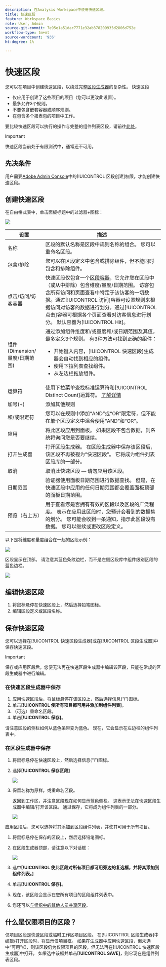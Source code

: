 ```yaml
---
description: 在Analysis Workspace中使用快速区段。
title: 快速区段
feature: Workspace Basics
role: User, Admin
source-git-commit: 7e95e1a51dac7771e32ab378209935d2806d752e
workflow-type: tm+mt
source-wordcount: '936'
ht-degree: 1%

---
```



# 快速区段

您可以在项目中创建快速区段，以绕过完整[区段生成器](/help/components/segmentation/segmentation-workflow/seg-build.md)的复杂性。 快速区段

* 仅应用于创建了这些项目的项目（您可以更改此设置）。
* 最多允许3个规则。
* 不要包含嵌套容器或顺序规则。
* 在包含多个报表包的项目中工作。

要比较快速区段可以执行的操作与完整的组件列表区段，请前往[此处](/help/analyze/analysis-workspace/components/segments/t-freeform-project-segment.md)。

>[!IMPORTANT]
> 快速区段当前处于有限测试中，通常还不可用。

## 先决条件

用户需要[Adobe Admin Console](https://experienceleague.adobe.com/docs/analytics/admin/admin-console/permissions/summary-tables.html?lang=en#analytics-tools)中的[!UICONTROL 区段创建]权限，才能创建快速区段。

## 创建快速区段

在自由格式表中，单击面板标题中的过滤器+图标：

![](assets/quick-seg1.png)

| 设置 | 描述 |
| --- | --- |
| 名称 | 区段的默认名称是区段中规则名称的组合。 您可以重命名区段。 |
| 包含/排除 | 您可以在区段定义中包含或排除组件，但不能同时包含和排除组件。 |
| 点击/访问/访客容器 | 快速区段仅包含一个[区段容器](https://experienceleague.adobe.com/docs/analytics/components/segmentation/seg-overview.html?lang=en#section_AF2A28BE92474DB386AE85743C71B2D6)，它允许您在区段中（或从中排除）包含维度/量度/日期范围。  访客包含所有访问和页面查看中特定于该访客的一切数据。通过[!UICONTROL 访问]容器可设置规则来根据访问对访客的数据进行划分，通过[!UICONTROL 点击]容器可根据各个页面查看对访客信息进行划分。 默认容器为[!UICONTROL Hit]。 |
| 组件(Dimension/量度/日期范围) | 通过添加组件维度和/或量度和/或日期范围及其值，最多定义3个规则。 有3种方法可找到正确的组件：<ul><li>开始键入内容，[!UICONTROL 快速区段]生成器会自动找到相应的组件。</li><li>使用下拉列表查找组件。</li><li>从左边栏拖放组件。</li></ul> |
| 运算符 | 使用下拉菜单查找标准运算符和[!UICONTROL Distinct Count]运算符。 [了解详情](https://experienceleague.adobe.com/docs/analytics/components/segmentation/segment-reference/seg-operators.html?lang=en) |
| 加号(+) | 添加其他规则 |
| 和/或限定符 | 您可以在规则中添加“AND”或“OR”限定符，但不能在单个区段定义中混合使用“AND”和“OR”。 |
| 应用 | 将此区段应用到面板。 如果区段不包含数据，则系统将询问您是否要继续。 |
| 打开生成器 | 打开区段生成器。 在区段生成器中保存该区段后，该区段不再被视为“快速区段”。 它将成为组件列表区段库的一部分。 |
| 取消 | 取消此快速区段 — 请勿应用该区段。 |
| 日期范围 | 验证器使用面板日期范围进行数据查找。 但是，在快速区段中应用的任何日期范围都会覆盖面板顶部的面板日期范围。 |
| 预览（右上方） | 用于查看您是否拥有有效的区段以及区段的广泛程度。 表示在应用此区段时，您预计会看到的数据集的划分。 您可能会收到一条通知，指示此区段没有数据。 您可以继续或更改区段定义。 |

以下是将维度和量度组合在一起的区段示例：

![](assets/quick-seg2.png)

区段显示在顶部。 请注意其蓝色条纹边栏，而不是左侧区段库中组件级别区段的蓝色边栏。

![](assets/quick-seg3.png)

## 编辑快速区段

1. 将鼠标悬停在快速区段上，然后选择铅笔图标。
1. 编辑区段定义或区段名称。

## 保存快速区段

您可以选择在[!UICONTROL 快速区段生成器]或在[!UICONTROL 区段生成器]中保存快速区段。

>[!IMPORTANT]
>保存或应用区段后，您便无法再在快速区段生成器中编辑该区段，只能在常规的区段生成器中进行编辑。

### 在快速区段生成器中保存

1. 应用快速区段后，将鼠标悬停在该区段上，然后选择信息(“i”)图标。
1. 单击&#x200B;**[!UICONTROL 使所有项目都可用并添加到组件列表]**。
1. （可选）重命名区段。
1. 单击&#x200B;**[!UICONTROL 保存]**。

请注意区段的侧栏如何从蓝色条带变为蓝色。 现在，它会显示在左边栏的组件列表中。

### 在区段生成器中保存

1. 将鼠标悬停在快速区段上，然后选择信息(“i”)图标。
1. 选择&#x200B;**[!UICONTROL 保存区段]**

   ![](assets/save-quick-seg.png)

1. 保留名称为原样，或重命名区段。

   返回到工作区，并注意区段现在如何显示蓝色侧栏。 这表示无法在快速区段生成器中编辑/打开该区段。 通过保存，它将成为组件列表的一部分。

   ![](assets/quick-seg4.png)

应用区段后，您可以选择将其添加到区段组件列表，并使其可用于所有项目。

1. 将鼠标悬停在保存的区段上，然后选择铅笔图标。

1. 在区段生成器顶部，请注意以下对话框：

   ![](assets/project-only.png)

1. 选中&#x200B;**[!UICONTROL 使此区段对所有项目都可用旁边的复选框，并将其添加到组件列表。]**
1. 单击&#x200B;**[!UICONTROL 保存]**。
1. 现在，该区段会显示在您所有项目的区段组件列表中。
1. 您还可以[与组织中的其他人员共享区段](/help/components/segmentation/segmentation-workflow/t-seg-share.md)。

## 什么是仅限项目的区段？

仅项目区段是快速区段或临时工作区项目区段。 在[!UICONTROL 区段生成器]中编辑/打开区段时，将显示仅项目框。 如果在生成器中应用快速区段，但未选中“可用”框，则该区段仍为仅限项目的区段，但无法再在[!UICONTROL 快速区段生成器]中打开。 如果选中该框并单击&#x200B;**[!UICONTROL SAVE]**，则它现在是组件列表区段。
